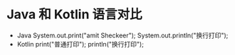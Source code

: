 # Java 和 Kotlin 语言对比

+ Java
System.out.print("amit Sheckeer");
System.out.println("换行打印");
+ Kotlin
print("普通打印");
println("换行打印");